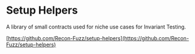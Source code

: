 # Setup Helpers

A library of small contracts used for niche use cases for Invariant Testing.

[https://github.com/Recon-Fuzz/setup-helpers](https://github.com/Recon-Fuzz/setup-helpers)